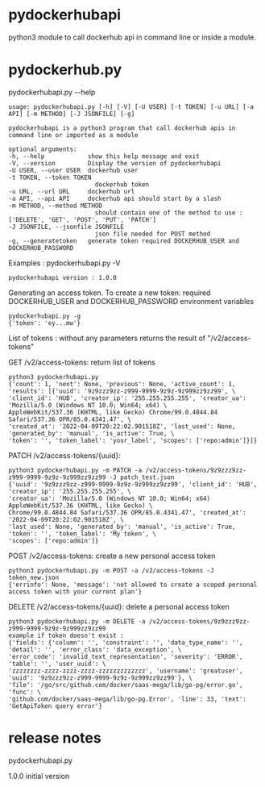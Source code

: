 # pydockerhubapi

python3 module to call dockerhub api in command line or inside a module.

# pydockerhub.py

pydockerhubapi.py --help

    usage: pydockerhubapi.py [-h] [-V] [-U USER] [-t TOKEN] [-u URL] [-a API] [-m METHOD] [-J JSONFILE] [-g]

    pydockerhubapi is a python3 program that call dockerhub apis in command line or imported as a module

    optional arguments:
    -h, --help            show this help message and exit
    -V, --version         Display the version of pydockerhubapi
    -U USER, --user USER  dockerhub user
    -t TOKEN, --token TOKEN
                            dockerhub token
    -u URL, --url URL     dockerhub url
    -a API, --api API     dockerhub api should start by a slash
    -m METHOD, --method METHOD
                            should contain one of the method to use : ['DELETE', 'GET', 'POST', 'PUT', 'PATCH']
    -J JSONFILE, --jsonfile JSONFILE
                            json file needed for POST method
    -g, --generatetoken   generate token required DOCKERHUB_USER and DOCKERHUB_PASSWORD

Examples :
pydockerhubapi.py -V

    pydockerhubapi version : 1.0.0

Generating an access token. To create a new token: required DOCKERHUB_USER and DOCKERHUB_PASSWORD environment variables

    pydockerhubapi.py -g
    {'token': 'ey...mw'}

List of tokens : without any parameters returns the result of "/v2/access-tokens"

GET /v2/access-tokens: return list of tokens

    python3 pydockerhubapi.py
    {'count': 1, 'next': None, 'previous': None, 'active_count': 1, 'results': [{'uuid': '9z9zzz9zz-z999-9999-9z9z-9z999zz9zz99', \
    'client_id': 'HUB', 'creator_ip': '255.255.255.255', 'creator_ua': 'Mozilla/5.0 (Windows NT 10.0; Win64; x64) \
    AppleWebKit/537.36 (KHTML, like Gecko) Chrome/99.0.4844.84 Safari/537.36 OPR/85.0.4341.47', \
    'created_at': '2022-04-09T20:22:02.901518Z', 'last_used': None, 'generated_by': 'manual', 'is_active': True, \
    'token': '', 'token_label': 'your_label', 'scopes': ['repo:admin']}]}

PATCH /v2/access-tokens/{uuid}:

    python3 pydockerhubapi.py -m PATCH -a /v2/access-tokens/9z9zzz9zz-z999-9999-9z9z-9z999zz9zz99 -J patch_test.json
    {'uuid': '9z9zzz9zz-z999-9999-9z9z-9z999zz9zz99', 'client_id': 'HUB', 'creator_ip': '255.255.255.255', \
    'creator_ua': 'Mozilla/5.0 (Windows NT 10.0; Win64; x64) AppleWebKit/537.36 (KHTML, like Gecko) \
    Chrome/99.0.4844.84 Safari/537.36 OPR/85.0.4341.47', 'created_at': '2022-04-09T20:22:02.901518Z', \
    'last_used': None, 'generated_by': 'manual', 'is_active': True, 'token': '', 'token_label': 'My token', \
    'scopes': ['repo:admin']}

POST /v2/access-tokens: create a new personal access token

    python3 pydockerhubapi.py -m POST -a /v2/access-tokens -J token_new.json
    {'errinfo': None, 'message': 'not allowed to create a scoped personal access token with your current plan'}

DELETE /v2/access-tokens/{uuid}: delete a personal access token

    python3 pydockerhubapi.py -m DELETE -a /v2/access-tokens/9z9zzz9zz-z999-9999-9z9z-9z999zz9zz99
    example if token doesn't exist :
    {'fields': {'column': '', 'constraint': '', 'data_type_name': '', 'detail': '', 'error_class': 'data_exception', \
    'error_code': 'invalid_text_representation', 'severity': 'ERROR', 'table': '', 'user_uuid': \
    'zzzzzzzz-zzzz-zzzz-zzzz-zzzzzzzzzzzzz', 'username': 'greatuser', 'uuid': '9z9zzz9zz-z999-9999-9z9z-9z999zz9zz99'}, \
    'file': '/go/src/github.com/docker/saas-mega/lib/go-pg/error.go', 'func': \
    'github.com/docker/saas-mega/lib/go-pg.Error', 'line': 33, 'text': 'GetApiToken query error'}

# release notes

pydockerhubapi.py

1.0.0 initial version
